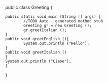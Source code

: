 public class Greeting {

    public static void main (String [] args) {
            //TODO Auto - generated method stub
            Greeting gr = new Greeting ();
            gr.greetItalian ();
    }
    public void greetEnglish (){
            System.out.println ("Hello");
    }
    public void greetItalian ()
    {
    System.out.println ("Ciaoo");
    }
}